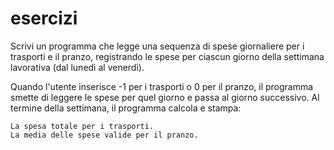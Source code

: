 # esercizi
Scrivi un programma che legge una sequenza di spese giornaliere per i trasporti e il pranzo, registrando le spese per ciascun giorno della settimana lavorativa (dal lunedì al venerdì).

Quando l'utente inserisce -1 per i trasporti o 0 per il pranzo, il programma smette di leggere le spese per quel giorno e passa al giorno successivo. Al termine della settimana, il programma calcola e stampa:

    La spesa totale per i trasporti.
    La media delle spese valide per il pranzo.
